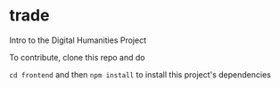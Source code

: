 # trade
Intro to the Digital Humanities Project

To contribute, clone this repo and do 

`cd frontend` and then `npm install` to install this project's dependencies
